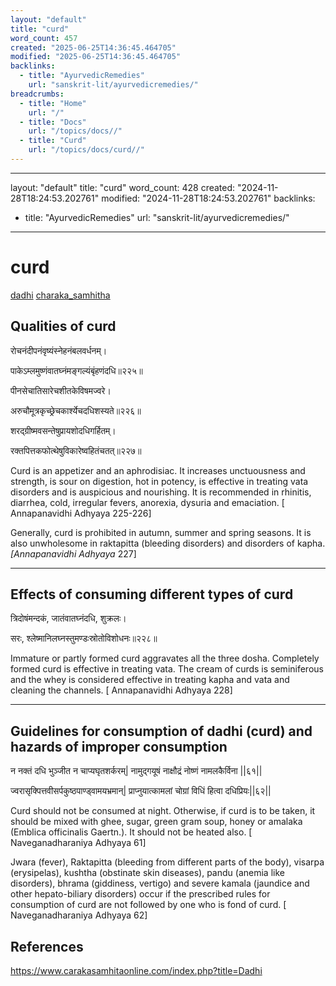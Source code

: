 ```yaml
---
layout: "default"
title: "curd"
word_count: 457
created: "2025-06-25T14:36:45.464705"
modified: "2025-06-25T14:36:45.464705"
backlinks:
  - title: "AyurvedicRemedies"
    url: "sanskrit-lit/ayurvedicremedies/"
breadcrumbs:
  - title: "Home"
    url: "/"
  - title: "Docs"
    url: "/topics/docs//"
  - title: "Curd"
    url: "/topics/docs/curd//"
---
```

---
layout: "default"
title: "curd"
word_count: 428
created: "2024-11-28T18:24:53.202761"
modified: "2024-11-28T18:24:53.202761"
backlinks:
  - title: "AyurvedicRemedies"
    url: "sanskrit-lit/ayurvedicremedies/"
---
# curd

[dadhi](dadhi/) [charaka_samhitha](charaka_samhitha/)

## Qualities of curd
रोचनंदीपनंवृष्यंस्नेहनंबलवर्धनम्।

पाकेऽम्लमुष्णंवातघ्नंमङ्गल्यंबृंहणंदधि॥२२५॥

पीनसेचातिसारेचशीतकेविषमज्वरे।

अरुचौमूत्रकृच्छ्रेचकार्श्येचदधिशस्यते॥२२६॥

शरद्ग्रीष्मवसन्तेषुप्रायशोदधिगर्हितम्।

रक्तपित्तकफोत्थेषुविकारेष्वहितंचतत्॥२२७॥

Curd is an appetizer and an aphrodisiac. It increases unctuousness and strength, is sour on digestion, hot in potency, is effective in treating vata disorders and is auspicious and nourishing. It is recommended in rhinitis, diarrhea, cold, irregular fevers, anorexia, dysuria and emaciation. [ Annapanavidhi Adhyaya 225-226]

Generally, curd is prohibited in autumn, summer and spring seasons. It is also unwholesome in raktapitta (bleeding disorders) and disorders of kapha. *[Annapanavidhi Adhyaya* 227]


--- 

## Effects of consuming different types of curd
त्रिदोषंमन्दकं, जातंवातघ्नंदधि, शुक्रलः।

सरः, श्लेष्मानिलघ्नस्तुमण्डःस्रोतोविशोधनः॥२२८॥

Immature or partly formed curd aggravates all the three dosha. Completely formed curd is effective in treating vata. The cream of curds is seminiferous and the whey is considered effective in treating kapha and vata and cleaning the channels. [ Annapanavidhi Adhyaya 228]

---


## Guidelines for consumption of dadhi (curd) and hazards of improper consumption
न नक्तं दधि भुञ्जीत न चाप्यघृतशर्करम्| नामुद्गयूषं नाक्षौद्रं नोष्णं नामलकैर्विना ||६१||

ज्वरासृक्पित्तवीसर्पकुष्ठपाण्ड्वामयभ्रमान्| प्राप्नुयात्कामलां चोग्रां विधिं हित्वा दधिप्रियः||६२||

Curd should not be consumed at night. Otherwise, if curd is to be taken, it should be mixed with ghee, sugar, green gram soup, honey or amalaka (Emblica officinalis Gaertn.). It should not be heated also. [ Naveganadharaniya Adhyaya 61]

Jwara (fever), Raktapitta (bleeding from different parts of the body), visarpa (erysipelas), kushtha (obstinate skin diseases), pandu (anemia like disorders), bhrama (giddiness, vertigo) and severe kamala (jaundice and other hepato-biliary disorders) occur if the prescribed rules for consumption of curd are not followed by one who is fond of curd. [ Naveganadharaniya Adhyaya 62]


## References

https://www.carakasamhitaonline.com/index.php?title=Dadhi
